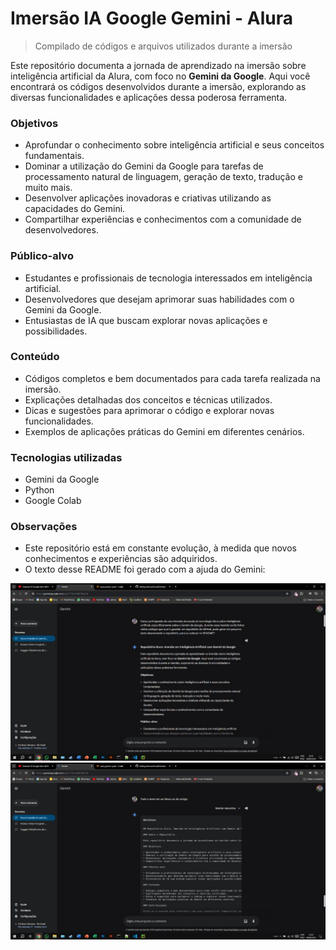 # Imersão IA Google Gemini - Alura
> Compilado de códigos e arquivos utilizados durante a imersão

Este repositório documenta a jornada de aprendizado na imersão sobre inteligência artificial da Alura, com foco no **Gemini da Google**. Aqui você encontrará os códigos desenvolvidos durante a imersão, explorando as diversas funcionalidades e aplicações dessa poderosa ferramenta.

### Objetivos

* Aprofundar o conhecimento sobre inteligência artificial e seus conceitos fundamentais.
* Dominar a utilização do Gemini da Google para tarefas de processamento natural de linguagem, geração de texto, tradução e muito mais.
* Desenvolver aplicações inovadoras e criativas utilizando as capacidades do Gemini.
* Compartilhar experiências e conhecimentos com a comunidade de desenvolvedores.

### Público-alvo

* Estudantes e profissionais de tecnologia interessados em inteligência artificial.
* Desenvolvedores que desejam aprimorar suas habilidades com o Gemini da Google.
* Entusiastas de IA que buscam explorar novas aplicações e possibilidades.

### Conteúdo

* Códigos completos e bem documentados para cada tarefa realizada na imersão.
* Explicações detalhadas dos conceitos e técnicas utilizados.
* Dicas e sugestões para aprimorar o código e explorar novas funcionalidades.
* Exemplos de aplicações práticas do Gemini em diferentes cenários.

### Tecnologias utilizadas

* Gemini da Google
* Python
* Google Colab

### Observações

* Este repositório está em constante evolução, à medida que novos conhecimentos e experiências são adquiridos.
* O texto desse README foi gerado com a ajuda do Gemini:

![Pedindo para gerar o texto](./img/readme/gerando_texto.jpg "Pedindo para gerar o texto")
![Pedindo para me dar o texto em código Markdown](./img/readme/texto_markdown.jpg "Pedindo para me dar o texto em código Markdown")